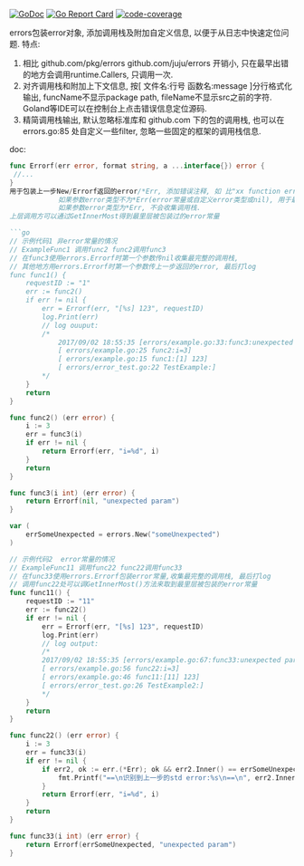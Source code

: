 [![GoDoc](https://godoc.org/github.com/hanjm/errors?status.svg)](https://godoc.org/github.com/hanjm/errors)
[![Go Report Card](https://goreportcard.com/badge/github.com/hanjm/errors)](https://goreportcard.com/report/github.com/hanjm/errors)
[![code-coverage](http://gocover.io/_badge/github.com/hanjm/errors)](http://gocover.io/github.com/hanjm/errors)

errors包装error对象, 添加调用栈及附加自定义信息, 以便于从日志中快速定位问题.
特点:
1. 相比 github.com/pkg/errors github.com/juju/errors 开销小, 只在最早出错的地方会调用runtime.Callers, 只调用一次.
2. 对齐调用栈和附加上下文信息, 按[ 文件名:行号 函数名:message ]分行格式化输出, funcName不显示package path, fileName不显示src之前的字符. Goland等IDE可以在控制台上点击错误信息定位源码.
3. 精简调用栈输出, 默认忽略标准库和 github.com 下的包的调用栈, 也可以在 errors.go:85 处自定义一些filter, 忽略一些固定的框架的调用栈信息.

doc:
```go
func Errorf(err error, format string, a ...interface{}) error {
 //...
}
用于包装上一步New/Errorf返回的error/*Err, 添加错误注释, 如 比"xx function error"更直接的错误说明、调用函数的参数值等
 			如果参数error类型不为*Err(error常量或自定义error类型或nil), 用于最早出错的地方, 会收集调用栈
 			如果参数error类型为*Err, 不会收集调用栈.
上层调用方可以通过GetInnerMost得到最里层被包装过的error常量

```go
// 示例代码1 非error常量的情况
// ExampleFunc1 调用func2 func2调用func3
// 在func3使用errors.Errorf时第一个参数传nil收集最完整的调用栈,
// 其他地方用errors.Errorf时第一个参数传上一步返回的error, 最后打log
func func1() {
	requestID := "1"
	err := func2()
	if err != nil {
		err = Errorf(err, "[%s] 123", requestID)
		log.Print(err)
		// log ouuput:
		/*
			2017/09/02 18:55:35 [errors/example.go:33:func3:unexpected param]
			[ errors/example.go:25 func2:i=3]
			[ errors/example.go:15 func1:[1] 123]
			[ errors/error_test.go:22 TestExample:]
		*/
	}
	return
}

func func2() (err error) {
	i := 3
	err = func3(i)
	if err != nil {
		return Errorf(err, "i=%d", i)
	}
	return
}

func func3(i int) (err error) {
	return Errorf(nil, "unexpected param")
}

var (
	errSomeUnexpected = errors.New("someUnexpected")
)

// 示例代码2  error常量的情况
// ExampleFunc11 调用func22 func22调用func33
// 在func33使用errors.Errorf包装error常量,收集最完整的调用栈, 最后打log
// 调用func22处可以调GetInnerMost()方法来取到最里层被包装的error常量
func func11() {
	requestID := "11"
	err := func22()
	if err != nil {
		err = Errorf(err, "[%s] 123", requestID)
		log.Print(err)
		// log output:
		/*
		2017/09/02 18:55:35 [errors/example.go:67:func33:unexpected param err:someUnexpected]
		[ errors/example.go:56 func22:i=3]
		[ errors/example.go:46 func11:[11] 123]
		[ errors/error_test.go:26 TestExample2:]
		*/
	}
	return
}

func func22() (err error) {
	i := 3
	err = func33(i)
	if err != nil {
		if err2, ok := err.(*Err); ok && err2.Inner() == errSomeUnexpected {
			fmt.Printf("==\n识别到上一步的std error:%s\n==\n", err2.Inner())
		}
		return Errorf(err, "i=%d", i)
	}
	return
}

func func33(i int) (err error) {
	return Errorf(errSomeUnexpected, "unexpected param")
}
```

